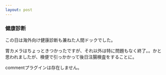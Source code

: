 ```yaml
---
layout: post
---
```

<h3>健康診断</h3>
<p>この日は海外向け健康診断も兼ねた人間ドックでした。</p>
<p>胃カメラはちょっときつかったですが、それ以外は特に問題もなく終了。。かと思われましたが、検便で引っかかって後日注腸検査をすることに。</p>
<p><span class="error">commentプラグインは存在しません。</span> </p>
